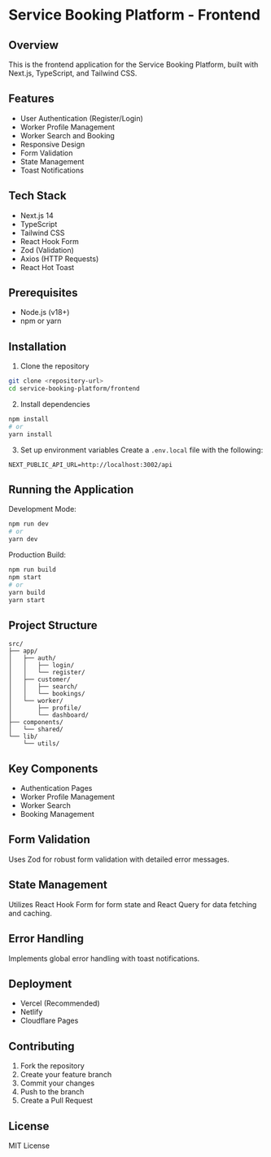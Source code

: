 # Service Booking Platform - Frontend

## Overview
This is the frontend application for the Service Booking Platform, built with Next.js, TypeScript, and Tailwind CSS.

## Features
- User Authentication (Register/Login)
- Worker Profile Management
- Worker Search and Booking
- Responsive Design
- Form Validation
- State Management
- Toast Notifications

## Tech Stack
- Next.js 14
- TypeScript
- Tailwind CSS
- React Hook Form
- Zod (Validation)
- Axios (HTTP Requests)
- React Hot Toast

## Prerequisites
- Node.js (v18+)
- npm or yarn

## Installation

1. Clone the repository
```bash
git clone <repository-url>
cd service-booking-platform/frontend
```

2. Install dependencies
```bash
npm install
# or
yarn install
```

3. Set up environment variables
Create a `.env.local` file with the following:
```
NEXT_PUBLIC_API_URL=http://localhost:3002/api
```

## Running the Application

Development Mode:
```bash
npm run dev
# or
yarn dev
```

Production Build:
```bash
npm run build
npm start
# or
yarn build
yarn start
```

## Project Structure
```
src/
├── app/
│   ├── auth/
│   │   ├── login/
│   │   └── register/
│   ├── customer/
│   │   ├── search/
│   │   └── bookings/
│   └── worker/
│       ├── profile/
│       └── dashboard/
├── components/
│   └── shared/
└── lib/
    └── utils/
```

## Key Components
- Authentication Pages
- Worker Profile Management
- Worker Search
- Booking Management

## Form Validation
Uses Zod for robust form validation with detailed error messages.

## State Management
Utilizes React Hook Form for form state and React Query for data fetching and caching.

## Error Handling
Implements global error handling with toast notifications.

## Deployment
- Vercel (Recommended)
- Netlify
- Cloudflare Pages

## Contributing
1. Fork the repository
2. Create your feature branch
3. Commit your changes
4. Push to the branch
5. Create a Pull Request

## License
MIT License
